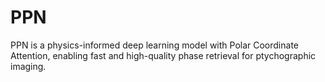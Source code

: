 # PPN
PPN is a physics-informed deep learning model with Polar Coordinate Attention, enabling fast and high-quality phase retrieval for ptychographic imaging.
